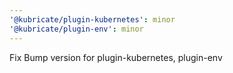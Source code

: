 ```yaml
---
'@kubricate/plugin-kubernetes': minor
'@kubricate/plugin-env': minor
---
```


Fix Bump version for plugin-kubernetes, plugin-env
